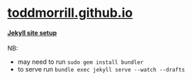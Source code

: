 # [toddmorrill.github.io](http://toddmorrill.github.io)

#### [Jekyll site setup](https://help.github.com/en/articles/setting-up-your-github-pages-site-locally-with-jekyll)
NB:
- may need to run `sudo gem install bundler`
- to serve run `bundle exec jekyll serve --watch --drafts`